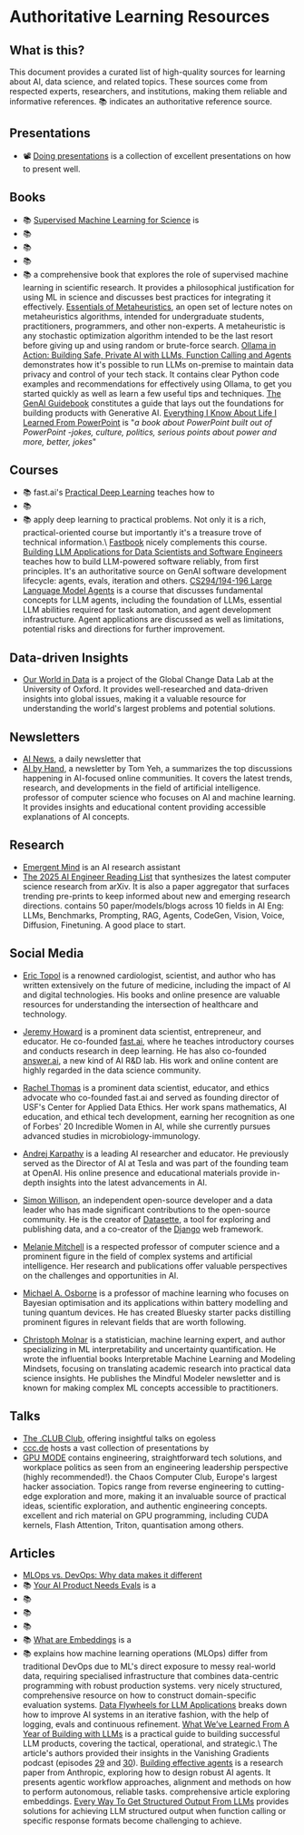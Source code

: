 # Authoritative Learning Resources

## What is this?

This document provides a curated list of high-quality sources for learning about AI, data science, and related topics. These sources come from respected experts, researchers, and institutions, making them reliable and informative references. 📚 indicates an authoritative reference source.

## Presentations

- 📽️
  [Doing presentations](https://russelldavies.typepad.com/planning/2015/11/doing-presentations.html)   is a collection of excellent presentations on how to present well.

## Books

- 📚 [Supervised Machine Learning for Science](https://ml-science-book.com/) is
- 📚
- 📚
- 📚
- 📚
  a comprehensive book that explores the role of supervised machine learning in   scientific research. It provides a philosophical justification for using ML in   science and discusses best practices for integrating it effectively.   [Essentials of Metaheuristics](https://cs.gmu.edu/~sean/book/metaheuristics/),   an open set of lecture notes on metaheuristics algorithms, intended for   undergraduate students, practitioners, programmers, and other non-experts. A   metaheuristic is any stochastic optimization algorithm intended to be the last   resort before giving up and using random or brute-force search.   [Ollama in Action: Building Safe, Private AI with LLMs, Function Calling and Agents](https://leanpub.com/ollama)   demonstrates how it's possible to run LLMs on-premise to maintain data privacy   and control of your tech stack. It contains clear Python code examples and   recommendations for effectively using Ollama, to get you started quickly as   well as learn a few useful tips and techniques.   [The GenAI Guidebook](https://ravinkumar.com/GenAiGuidebook/book_intro.html)   constitutes a guide that lays out the foundations for building products with   Generative AI.   [Everything I Know About Life I Learned From PowerPoint](https://www.russelldavies.com/powerpoint)   is "_a book about PowerPoint built out of PowerPoint -jokes, culture,   politics, serious points about power and more, better, jokes_"

## Courses

- 📚 fast.ai's [Practical Deep Learning](https://course.fast.ai/) teaches how to
- 📚
- 📚
  apply deep learning to practical problems. Not only it is a rich,   practical-oriented course but importantly it's a treasure trove of technical   information.\   [Fastbook](https://github.com/fastai/fastbook) nicely complements this course.   [Building LLM Applications for Data Scientists and Software Engineers](https://xcancel.com/hugobowne/status/1870978490574704812)   teaches how to build LLM-powered software reliably, from first principles.   It's an authoritative source on GenAI software development lifecycle: agents,   evals, iteration and others.   [CS294/194-196 Large Language Model Agents](https://rdi.berkeley.edu/llm-agents/f24)   is a course that discusses fundamental concepts for LLM agents, including the   foundation of LLMs, essential LLM abilities required for task automation, and   agent development infrastructure. Agent applications are discussed as well as   limitations, potential risks and directions for further improvement.

## Data-driven Insights

- [Our World in Data](https://ourworldindata.org/) is a project of the Global
  Change Data Lab at the University of Oxford. It provides well-researched and   data-driven insights into global issues, making it a valuable resource for   understanding the world's largest problems and potential solutions.

## Newsletters

- [AI News](https://buttondown.com/ainews/archive/), a daily newsletter that
- [AI by Hand](https://aibyhand.substack.com/), a newsletter by Tom Yeh, a
  summarizes the top discussions happening in AI-focused online communities. It   covers the latest trends, research, and developments in the field of   artificial intelligence.   professor of computer science who focuses on AI and machine learning. It   provides insights and educational content providing accessible explanations of   AI concepts.

## Research

- [Emergent Mind](https://www.emergentmind.com/) is an AI research assistant
- [The 2025 AI Engineer Reading List](https://www.latent.space/p/2025-papers)
  that synthesizes the latest computer science research from arXiv. It is also a   paper aggregator that surfaces trending pre-prints to keep informed about new   and emerging research directions.   contains 50 paper/models/blogs across 10 fields in AI Eng: LLMs, Benchmarks,   Prompting, RAG, Agents, CodeGen, Vision, Voice, Diffusion, Finetuning. A good   place to start.

## Social Media

- [Eric Topol](https://bsky.app/profile/erictopol.bsky.social) is a renowned
  cardiologist, scientist, and author who has written extensively on the future   of medicine, including the impact of AI and digital technologies. His books   and online presence are valuable resources for understanding the intersection   of healthcare and technology.

- [Jeremy Howard](https://bsky.app/profile/howard.fm) is a prominent data
  scientist, entrepreneur, and educator. He co-founded   [fast.ai](https://www.fast.ai/), where he teaches introductory courses and   conducts research in deep learning. He has also co-founded   [answer.ai](https://www.answer.ai/), a new kind of AI R&D lab. His work and   online content are highly regarded in the data science community.

- [Rachel Thomas](https://bsky.app/profile/math-rachel.bsky.social) is a
  prominent data scientist, educator, and ethics advocate who co-founded fast.ai   and served as founding director of USF's Center for Applied Data Ethics. Her   work spans mathematics, AI education, and ethical tech development, earning   her recognition as one of Forbes' 20 Incredible Women in AI, while she   currently pursues advanced studies in microbiology-immunology.

- [Andrej Karpathy](https://xcancel.com/karpathy) is a leading AI researcher and
  educator. He previously served as the Director of AI at Tesla and was part of   the founding team at OpenAI. His online presence and educational materials   provide in-depth insights into the latest advancements in AI.

- [Simon Willison](https://bsky.app/profile/simonwillison.net), an independent
  open-source developer and a data leader who has made significant contributions   to the open-source community. He is the creator of   [Datasette](https://simonwillison.net/2022/Mar/1/datasette/), a tool for   exploring and publishing data, and a co-creator of the   [Django](https://www.djangoproject.com/) web framework.

- [Melanie Mitchell](https://bsky.app/profile/melaniemitchell.bsky.social) is a
  respected professor of computer science and a prominent figure in the field of   complex systems and artificial intelligence. Her research and publications   offer valuable perspectives on the challenges and opportunities in AI.

- [Michael A. Osborne](https://bsky.app/profile/maosbot.bsky.social/post/3laix6hz42n2m)
  is a professor of machine learning who focuses on Bayesian optimisation and   its applications within battery modelling and tuning quantum devices. He has   created Bluesky starter packs distilling prominent figures in relevant fields   that are worth following.

- [Christoph Molnar](https://bsky.app/profile/christophmolnar.bsky.social) is a
  statistician, machine learning expert, and author specializing in ML   interpretability and uncertainty quantification. He wrote the influential   books Interpretable Machine Learning and Modeling Mindsets, focusing on   translating academic research into practical data science insights. He   publishes the Mindful Modeler newsletter and is known for making complex ML   concepts accessible to practitioners.

## Talks

- [The .CLUB Club](https://dotclub.club/), offering insightful talks on egoless
- [ccc.de](https://media.ccc.de/) hosts a vast collection of presentations by
- [GPU MODE](https://www.youtube.com/channel/UCJgIbYl6C5no72a0NUAPcTA) contains
  engineering, straightforward tech solutions, and workplace politics as seen   from an engineering leadership perspective (highly recommended!).   the Chaos Computer Club, Europe's largest hacker association. Topics range   from reverse engineering to cutting-edge exploration and more, making it an   invaluable source of practical ideas, scientific exploration, and authentic   engineering concepts.   excellent and rich material on GPU programming, including CUDA kernels, Flash   Attention, Triton, quantisation among others.

## Articles

- [MLOps vs. DevOps: Why data makes it different](https://venturebeat.com/ai/mlops-vs-devops-why-data-makes-it-different/)
- 📚 [Your AI Product Needs Evals](https://hamel.dev/blog/posts/evals/) is a
- 📚
- 📚
- 📚
- 📚 [What are Embeddings](https://vickiboykis.com/what_are_embeddings/) is a
- 📚
  explains how machine learning operations (MLOps) differ from traditional   DevOps due to ML's direct exposure to messy real-world data, requiring   specialised infrastructure that combines data-centric programming with robust   production systems.   very nicely structured, comprehensive resource on how to construct   domain-specific evaluation systems.   [Data Flywheels for LLM Applications](https://www.sh-reya.com/blog/ai-engineering-flywheel/)   breaks down how to improve AI systems in an iterative fashion, with the help   of logging, evals and continuous refinement.   [What We’ve Learned From A Year of Building with LLMs](https://applied-llms.org/)   is a practical guide to building successful LLM products, covering the   tactical, operational, and strategic.\   The article's authors provided their insights in the Vanishing Gradients   podcast (episodes [29](https://vanishinggradients.fireside.fm/29) and   [30](https://vanishinggradients.fireside.fm/30)).   [Building effective agents](https://www.anthropic.com/engineering/building-effective-agents)   is a research paper from Anthropic, exploring how to design robust AI agents.   It presents agentic workflow approaches, alignment and methods on how to   perform autonomous, reliable tasks.   comprehensive article exploring embeddings.   [Every Way To Get Structured Output From LLMs](https://www.boundaryml.com/blog/structured-output-from-llms)   provides solutions for achieving LLM structured output when function calling   or specific response formats become challenging to achieve.
